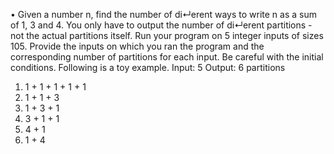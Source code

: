 • Given a number n, find the number of di↵erent ways to write n as
a sum of 1, 3 and 4. You only have to output the number of di↵erent
partitions - not the actual partitions itself. Run your program
on 5 integer inputs of sizes
105. Provide the inputs on which
you ran the program and the corresponding number of partitions for
each input. Be careful with the initial conditions. Following is a toy
example.
Input: 5
Output: 6 partitions
1. 1 + 1 + 1 + 1 + 1
2. 1 + 1 + 3
3. 1 + 3 + 1
4. 3 + 1 + 1
5. 4 + 1
6. 1 + 4